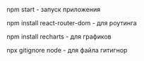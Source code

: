 npm start - запуск приложения

npm install react-router-dom - для роутинга

npm install recharts - для графиков

npx gitignore node - для файла гитигнор

